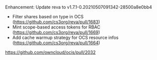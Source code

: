 Enhancement: Update reva to v1.7.1-0.20210507091342-28500a8e0bb4

* Filter shares based on type in OCS (https://github.com/cs3org/reva/pull/1683)
* Mint scope-based access tokens for RBAC (https://github.com/cs3org/reva/pull/1669)
* Add cache warmup strategy for OCS resource infos (https://github.com/cs3org/reva/pull/1664)

https://github.com/owncloud/ocis/pull/2032
